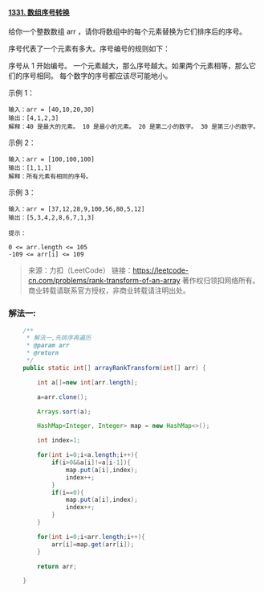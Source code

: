 #### [1331. 数组序号转换](https://leetcode-cn.com/problems/rank-transform-of-an-array/)

给你一个整数数组 arr ，请你将数组中的每个元素替换为它们排序后的序号。

序号代表了一个元素有多大。序号编号的规则如下：

序号从 1 开始编号。
一个元素越大，那么序号越大。如果两个元素相等，那么它们的序号相同。
每个数字的序号都应该尽可能地小。


示例 1：

```
输入：arr = [40,10,20,30]
输出：[4,1,2,3]
解释：40 是最大的元素。 10 是最小的元素。 20 是第二小的数字。 30 是第三小的数字。
```


示例 2：

```
输入：arr = [100,100,100]
输出：[1,1,1]
解释：所有元素有相同的序号。
```


示例 3：

```
输入：arr = [37,12,28,9,100,56,80,5,12]
输出：[5,3,4,2,8,6,7,1,3]
```

```
提示：

0 <= arr.length <= 105
-109 <= arr[i] <= 109
```

> 来源：力扣（LeetCode）
> 链接：https://leetcode-cn.com/problems/rank-transform-of-an-array
> 著作权归领扣网络所有。商业转载请联系官方授权，非商业转载请注明出处。



### 解法一:

```java
	/**
     * 解法一,先排序再遍历
     * @param arr
     * @return
     */
    public static int[] arrayRankTransform(int[] arr) {

        int a[]=new int[arr.length];

        a=arr.clone();

        Arrays.sort(a);

        HashMap<Integer, Integer> map = new HashMap<>();

        int index=1;

        for(int i=0;i<a.length;i++){
            if(i>0&&a[i]!=a[i-1]){
                map.put(a[i],index);
                index++;
            }
            if(i==0){
                map.put(a[i],index);
                index++;
            }
        }

        for(int i=0;i<arr.length;i++){
            arr[i]=map.get(arr[i]);
        }

        return arr;

    }
```

